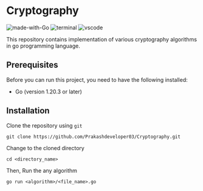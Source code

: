 # Cryptography
![made-with-Go](https://img.shields.io/badge/Made%20with-Go-0078D4.svg)
![terminal](https://img.shields.io/badge/Windows%20Terminal-4D4D4D?logo=windows%20terminal&logoColor=white)
![vscode](https://img.shields.io/badge/Visual_Studio_Code-0078D4?logo=visual%20studio%20code&logoColor=white)

This repository contains implementation of various cryptography algorithms in go programming language.

## Prerequisites
Before you can run this project, you need to have the following installed:
- Go (version 1.20.3 or later)

## Installation
Clone the repository using `git`
```
git clone https://github.com/Prakashdeveloper03/Cryptography.git
```
Change to the cloned directory
```
cd <directory_name>
```
Then, Run the any algorithm
```
go run <algorithm>/<file_name>.go
```
